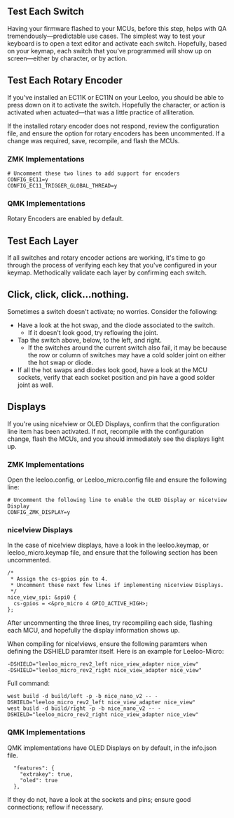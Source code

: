 ## Test Each Switch
Having your firmware flashed to your MCUs, before this step, helps with QA tremendously—predictable use cases.  The simplest way to test your keyboard is to open a text editor and activate each switch.  Hopefully, based on your keymap, each switch that you've programmed will show up on screen—either by character, or by action.

## Test Each Rotary Encoder
If you've installed an EC11K or EC11N on your Leeloo, you should be able to press down on it to activate the switch.  Hopefully the character, or action is activated when actuated—that was a little practice of alliteration.

If the installed rotary encoder does not respond, review the configuration file, and ensure the option for rotary encoders has been uncommented.  If a change was required, save, recompile, and flash the MCUs.

### ZMK Implementations
```
# Uncomment these two lines to add support for encoders
CONFIG_EC11=y
CONFIG_EC11_TRIGGER_GLOBAL_THREAD=y
```

### QMK Implementations
Rotary Encoders are enabled by default.

## Test Each Layer
If all switches and rotary encoder actions are working, it's time to go through the process of verifying each key that you've configured in your keymap.  Methodically validate each layer by confirming each switch.

## Click, click, click...nothing.
Sometimes a switch doesn't activate; no worries.  Consider the following:
* Have a look at the hot swap, and the diode associated to the switch.
   * If it doesn't look good, try reflowing the joint.
* Tap the switch above, below, to the left, and right.
   * If the switches around the current switch also fail, it may be because the row or column of switches may have a cold solder joint on either the hot swap or diode.
* If all the hot swaps and diodes look good, have a look at the MCU sockets, verify that each socket position and pin have a good solder joint as well.

## Displays
If you're using nice!view or OLED Displays, confirm that the configuration line item has been activated.  If not, recompile with the configuration change, flash the MCUs, and you should immediately see the displays light up.

### ZMK Implementations
Open the leeloo.config, or Leeloo_micro.config file and ensure the following line:
```
# Uncomment the following line to enable the OLED Display or nice!view Display
CONFIG_ZMK_DISPLAY=y
```

### nice!view Displays
In the case of nice!view displays, have a look in the leeloo.keymap, or leeloo_micro.keymap file, and ensure that the following section has been uncommented.

```
/*
 * Assign the cs-gpios pin to 4.
 * Uncomment these next few lines if implementing nice!view Displays.
 */
nice_view_spi: &spi0 {
  cs-gpios = <&pro_micro 4 GPIO_ACTIVE_HIGH>;
};
```

After uncommenting the three lines, try recompiling each side, flashing each MCU, and hopefully the display information shows up.

When compiling for nice!views, ensure the following paramters when defining the DSHIELD paramter itself.  Here is an example for Leeloo-Micro:
```
-DSHIELD="leeloo_micro_rev2_left nice_view_adapter nice_view"
-DSHIELD="leeloo_micro_rev2_right nice_view_adapter nice_view"
```

Full command:
```
west build -d build/left -p -b nice_nano_v2 -- -DSHIELD="leeloo_micro_rev2_left nice_view_adapter nice_view"
west build -d build/right -p -b nice_nano_v2 -- -DSHIELD="leeloo_micro_rev2_right nice_view_adapter nice_view"
```

### QMK Implementations
QMK implementations have OLED Displays on by default, in the info.json file.
```
  "features": {
    "extrakey": true,
    "oled": true
  },
```

If they do not, have a look at the sockets and pins; ensure good connections; reflow if necessary.
